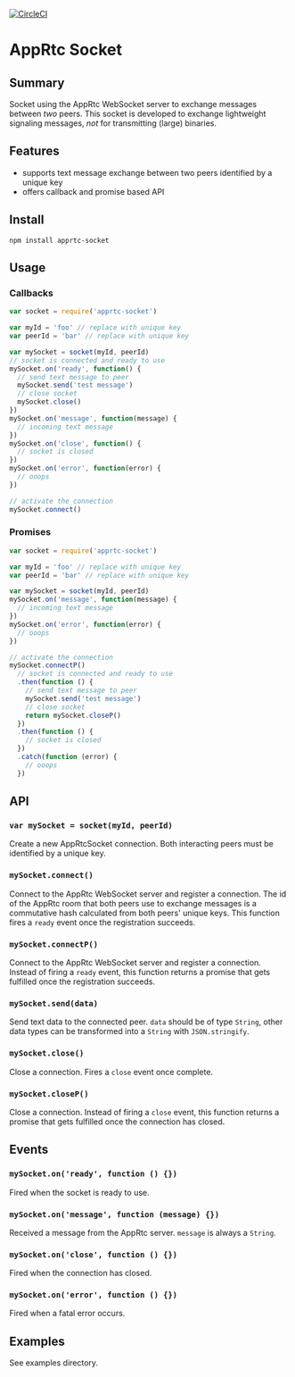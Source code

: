 [![CircleCI](https://circleci.com/gh/nicojanssens/apprtc-socket-js.svg?style=svg)](https://circleci.com/gh/nicojanssens/apprtc-socket-js)

# AppRtc Socket

## Summary
Socket using the AppRtc WebSocket server to exchange messages between *two* peers. This socket is developed to exchange lightweight signaling messages, *not* for transmitting (large) binaries.

## Features
- supports text message exchange between two peers identified by a unique key
- offers callback and promise based API

## Install
```
npm install apprtc-socket
```

## Usage

### Callbacks
```js
var socket = require('apprtc-socket')

var myId = 'foo' // replace with unique key
var peerId = 'bar' // replace with unique key

var mySocket = socket(myId, peerId)
// socket is connected and ready to use
mySocket.on('ready', function() {
  // send text message to peer
  mySocket.send('test message')
  // close socket
  mySocket.close()
})
mySocket.on('message', function(message) {
  // incoming text message
})
mySocket.on('close', function() {
  // socket is closed
})
mySocket.on('error', function(error) {
  // ooops
})

// activate the connection
mySocket.connect()
```

### Promises
```js
var socket = require('apprtc-socket')

var myId = 'foo' // replace with unique key
var peerId = 'bar' // replace with unique key

var mySocket = socket(myId, peerId)
mySocket.on('message', function(message) {
  // incoming text message
})
mySocket.on('error', function(error) {
  // ooops
})

// activate the connection
mySocket.connectP()
  // socket is connected and ready to use
  .then(function () {
    // send text message to peer
    mySocket.send('test message')
    // close socket
    return mySocket.closeP()
  })
  .then(function () {
    // socket is closed
  })
  .catch(function (error) {
    // ooops
  })
```

## API

### `var mySocket = socket(myId, peerId)`
Create a new AppRtcSocket connection. Both interacting peers must be identified by a unique key.

### `mySocket.connect()`
Connect to the AppRtc WebSocket server and register a connection. The id of the AppRtc room that both peers use to exchange messages is a commutative hash calculated from both peers' unique keys. This function fires a `ready` event once the registration succeeds.

### `mySocket.connectP()`
Connect to the AppRtc WebSocket server and register a connection. Instead of firing a `ready` event, this function returns a promise that gets fulfilled once the registration succeeds.

### `mySocket.send(data)`
Send text data to the connected peer. `data` should be of type
`String`, other data types can be transformed into a `String` with `JSON.stringify`.

### `mySocket.close()`
Close a connection. Fires a `close` event once complete.

### `mySocket.closeP()`
Close a connection. Instead of firing a `close` event, this function returns a promise that gets fulfilled once the connection has closed.

## Events

### `mySocket.on('ready', function () {})`
Fired when the socket is ready to use.

### `mySocket.on('message', function (message) {})`
Received a message from the AppRtc server. `message` is always a `String`.

### `mySocket.on('close', function () {})`   
Fired when the connection has closed.   

### `mySocket.on('error', function () {})`
Fired when a fatal error occurs.     

## Examples
See examples directory.
